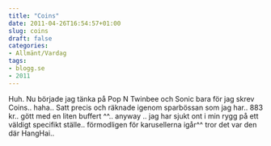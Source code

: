 ```yaml
---
title: "Coins"
date: 2011-04-26T16:54:57+01:00
slug: coins
draft: false
categories:
- Allmänt/Vardag
tags:
- blogg.se
- 2011
---
```

Huh. Nu började jag tänka på Pop N Twinbee och Sonic bara för jag skrev Coins.. haha.. Satt precis och räknade igenom sparbössan som jag har.. 883 kr.. gött med en liten buffert ^^.. anyway .. jag har sjukt ont i min rygg på ett väldigt specifikt ställe.. förmodligen för karusellerna igår^^ tror det var den där HangHai..